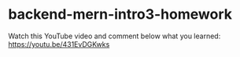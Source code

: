 # backend-mern-intro3-homework

Watch this YouTube video and comment below what you learned: https://youtu.be/431EvDGKwks
